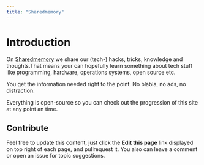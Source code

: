 ```yaml
---
title: "Sharedmemory"
---
```


# Introduction

On [Sharedmemory](http://github.com/matcornic/hugo-theme-learn) we share our (tech-) hacks, tricks, knowledge and thoughts.That means your can hopefully learn something about tech stuff like programming, hardware, operations systems, open source etc.

You get the information needed right to the point. No blabla, no ads, no distraction.

Everything is open-source so you can check out the progression of this site at any point an time.

## Contribute
Feel free to update this content, just click the **Edit this page** link displayed on top right of each page, and pullrequest it. You also can leave a comment or open an issue for topic suggestions.


